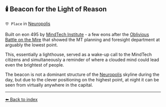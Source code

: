 ## 🕯️ Beacon for the Light of Reason

`🪧 Place` in [Neuropolis](../refs/neuropolis.md)

Built on eon 495 by [MindTech Institute](../refs/mindtech_institute.md) - a few eons after the [Oblivious Battle on the Mire](<https://alexeygorovoy.github.io/zeithalt/timeline/#eon-491---the-oblivious-battle-on-the-mire>) that showed the MT planning and foresight department at arguably the lowest point.

This, essentially a lighthouse, served as a wake-up call to the MindTech citizens and simultaneously a reminder of where a clouded mind could lead even the brightest of people.

The beacon is not a dominant structure of the [Neuropolis](../refs/neuropolis.md) skyline during the day, but due to the clever positioning on the highest point, at night it can be seen from virtually anywhere in the capital.


----------
[⬅️ Back to index](../refs/index.md)